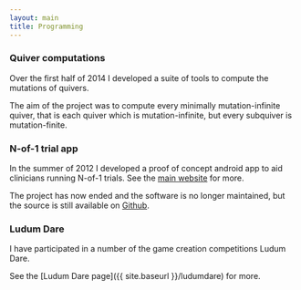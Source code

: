 ```yaml
---
layout: main
title: Programming
--- 
```


### Quiver computations 

Over the first half of 2014 I developed a suite of tools to compute the 
mutations of quivers. 

The aim of the project was to compute every minimally mutation-infinite quiver, 
that is each quiver which is mutation-infinite, but every subquiver is 
mutation-finite. 

### N-of-1 trial app 

In the summer of 2012 I developed a proof of concept android app to aid 
clinicians running N-of-1 trials. See the [main 
website](jwlawson.github.io/nof1) for more. 

The project has now ended and the software is no longer maintained, but the 
source is still available on [Github](github.com/jwlawson/nof1). 

### Ludum Dare 

I have participated in a number of the game creation competitions Ludum Dare. 

See the [Ludum Dare page]({{ site.baseurl }}/ludumdare) for more. 

